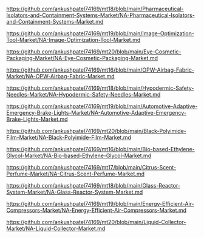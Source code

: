 <p><a href="https://github.com/ankushpatel74169/mt18/blob/main/Pharmaceutical-Isolators-and-Containment-Systems-Market/NA-Pharmaceutical-Isolators-and-Containment-Systems-Market.md">https://github.com/ankushpatel74169/mt18/blob/main/Pharmaceutical-Isolators-and-Containment-Systems-Market/NA-Pharmaceutical-Isolators-and-Containment-Systems-Market.md</a></p><p><a href="https://github.com/ankushpatel74169/mt19/blob/main/Image-Optimization-Tool-Market/NA-Image-Optimization-Tool-Market.md">https://github.com/ankushpatel74169/mt19/blob/main/Image-Optimization-Tool-Market/NA-Image-Optimization-Tool-Market.md</a></p><p><a href="https://github.com/ankushpatel74169/mt20/blob/main/Eye-Cosmetic-Packaging-Market/NA-Eye-Cosmetic-Packaging-Market.md">https://github.com/ankushpatel74169/mt20/blob/main/Eye-Cosmetic-Packaging-Market/NA-Eye-Cosmetic-Packaging-Market.md</a></p><p><a href="https://github.com/ankushpatel74169/mt16/blob/main/OPW-Airbag-Fabric-Market/NA-OPW-Airbag-Fabric-Market.md">https://github.com/ankushpatel74169/mt16/blob/main/OPW-Airbag-Fabric-Market/NA-OPW-Airbag-Fabric-Market.md</a></p><p><a href="https://github.com/ankushpatel74169/mt18/blob/main/Hypodermic-Safety-Needles-Market/NA-Hypodermic-Safety-Needles-Market.md">https://github.com/ankushpatel74169/mt18/blob/main/Hypodermic-Safety-Needles-Market/NA-Hypodermic-Safety-Needles-Market.md</a></p><p><a href="https://github.com/ankushpatel74169/mt19/blob/main/Automotive-Adaptive-Emergency-Brake-Lights-Market/NA-Automotive-Adaptive-Emergency-Brake-Lights-Market.md">https://github.com/ankushpatel74169/mt19/blob/main/Automotive-Adaptive-Emergency-Brake-Lights-Market/NA-Automotive-Adaptive-Emergency-Brake-Lights-Market.md</a></p><p><a href="https://github.com/ankushpatel74169/mt20/blob/main/Black-Polyimide-Film-Market/NA-Black-Polyimide-Film-Market.md">https://github.com/ankushpatel74169/mt20/blob/main/Black-Polyimide-Film-Market/NA-Black-Polyimide-Film-Market.md</a></p><p><a href="https://github.com/ankushpatel74169/mt16/blob/main/Bio-based-Ethylene-Glycol-Market/NA-Bio-based-Ethylene-Glycol-Market.md">https://github.com/ankushpatel74169/mt16/blob/main/Bio-based-Ethylene-Glycol-Market/NA-Bio-based-Ethylene-Glycol-Market.md</a></p><p><a href="https://github.com/ankushpatel74169/mt17/blob/main/Citrus-Scent-Perfume-Market/NA-Citrus-Scent-Perfume-Market.md">https://github.com/ankushpatel74169/mt17/blob/main/Citrus-Scent-Perfume-Market/NA-Citrus-Scent-Perfume-Market.md</a></p><p><a href="https://github.com/ankushpatel74169/mt18/blob/main/Glass-Reactor-System-Market/NA-Glass-Reactor-System-Market.md">https://github.com/ankushpatel74169/mt18/blob/main/Glass-Reactor-System-Market/NA-Glass-Reactor-System-Market.md</a></p><p><a href="https://github.com/ankushpatel74169/mt19/blob/main/Energy-Efficient-Air-Compressors-Market/NA-Energy-Efficient-Air-Compressors-Market.md">https://github.com/ankushpatel74169/mt19/blob/main/Energy-Efficient-Air-Compressors-Market/NA-Energy-Efficient-Air-Compressors-Market.md</a></p><p><a href="https://github.com/ankushpatel74169/mt20/blob/main/Liquid-Collector-Market/NA-Liquid-Collector-Market.md">https://github.com/ankushpatel74169/mt20/blob/main/Liquid-Collector-Market/NA-Liquid-Collector-Market.md</a></p>
